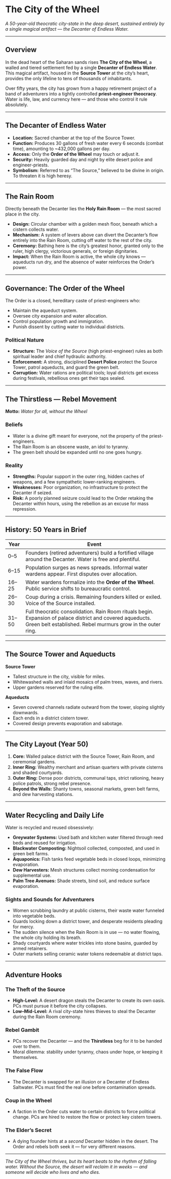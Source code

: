 # The City of the Wheel

*A 50-year-old theocratic city-state in the deep desert, sustained entirely by a single magical artifact — the Decanter of Endless Water.*

---

## Overview

In the dead heart of the Saharan sands rises **The City of the Wheel**, a walled and tiered settlement fed by a single **Decanter of Endless Water**.  
This magical artifact, housed in the **Source Tower** at the city’s heart, provides the only lifeline to tens of thousands of inhabitants.

Over fifty years, the city has grown from a happy retirement project of a band of adventurers into a tightly controlled **priest-engineer theocracy**. Water is life, law, and currency here — and those who control it rule absolutely.

---

## The Decanter of Endless Water

- **Location:** Sacred chamber at the top of the Source Tower.  
- **Function:** Produces 30 gallons of fresh water every 6 seconds (combat time), amounting to ~432,000 gallons per day.  
- **Access:** Only the **Order of the Wheel** may touch or adjust it.  
- **Security:** Heavily guarded day and night by elite desert police and engineer-priests.  
- **Symbolism:** Referred to as “The Source,” believed to be divine in origin. To threaten it is high heresy.

---

## The Rain Room

Directly beneath the Decanter lies the **Holy Rain Room** — the most sacred place in the city.

- **Design:** Circular chamber with a golden mesh floor, beneath which a cistern collects water.  
- **Mechanism:** A system of levers above can divert the Decanter’s flow entirely into the Rain Room, cutting off water to the rest of the city.  
- **Ceremony:** Bathing here is the city’s greatest honor, granted only to the ruler, high clergy, victorious generals, or foreign dignitaries.  
- **Impact:** When the Rain Room is active, the whole city knows — aqueducts run dry, and the absence of water reinforces the Order’s power.

---

## Governance: The Order of the Wheel

The Order is a closed, hereditary caste of priest-engineers who:
- Maintain the aqueduct system.
- Oversee city expansion and water allocation.
- Control population growth and immigration.
- Punish dissent by cutting water to individual districts.

### Political Nature
- **Structure:** The *Voice of the Source* (high priest-engineer) rules as both spiritual leader and chief hydraulic authority.
- **Enforcement:** A strong, disciplined **Desert Police** protect the Source Tower, patrol aqueducts, and guard the green belt.
- **Corruption:** Water rations are political tools; loyal districts get excess during festivals, rebellious ones get their taps sealed.

---

## The Thirstless — Rebel Movement

**Motto:** *Water for all, without the Wheel*  

### **Beliefs**
- Water is a divine gift meant for everyone, not the property of the priest-engineers.
- The Rain Room is an obscene waste, an idol to tyranny.
- The green belt should be expanded until no one goes hungry.

### **Reality**
- **Strengths:** Popular support in the outer ring, hidden caches of weapons, and a few sympathetic lower-ranking engineers.  
- **Weaknesses:** Poor organization, no infrastructure to protect the Decanter if seized.  
- **Risk:** A poorly planned seizure could lead to the Order retaking the Decanter within hours, using the rebellion as an excuse for mass repression.

---

## History: 50 Years in Brief

| Year | Event |
|------|-------|
| 0–5  | Founders (retired adventurers) build a fortified village around the Decanter. Water is free and plentiful. |
| 6–15 | Population surges as news spreads. Informal water wardens appear. First disputes over allocation. |
| 16–25| Water wardens formalize into the **Order of the Wheel**. Public service shifts to bureaucratic control. |
| 26–30| Coup during a crisis. Remaining founders killed or exiled. Voice of the Source installed. |
| 31–50| Full theocratic consolidation. Rain Room rituals begin. Expansion of palace district and covered aqueducts. Green belt established. Rebel murmurs grow in the outer ring. |

---

## The Source Tower and Aqueducts

**Source Tower**
- Tallest structure in the city, visible for miles.
- Whitewashed walls and inlaid mosaics of palm trees, waves, and rivers.
- Upper gardens reserved for the ruling elite.

**Aqueducts**
- Seven covered channels radiate outward from the tower, sloping slightly downwards.
- Each ends in a district cistern tower.
- Covered design prevents evaporation and sabotage.

---

## The City Layout (Year 50)

1. **Core:** Walled palace district with the Source Tower, Rain Room, and ceremonial gardens.
2. **Inner Ring:** Wealthy merchant and artisan quarters with private cisterns and shaded courtyards.
3. **Outer Ring:** Dense poor districts, communal taps, strict rationing, heavy police patrols, strong rebel presence.
4. **Beyond the Walls:** Shanty towns, seasonal markets, green belt farms, and dew harvesting stations.

---

## Water Recycling and Daily Life

Water is recycled and reused obsessively:
- **Greywater Systems:** Used bath and kitchen water filtered through reed beds and reused for irrigation.
- **Blackwater Composting:** Nightsoil collected, composted, and used in green belt farms.
- **Aquaponics:** Fish tanks feed vegetable beds in closed loops, minimizing evaporation.
- **Dew Harvesters:** Mesh structures collect morning condensation for supplemental use.
- **Palm Tree Avenues:** Shade streets, bind soil, and reduce surface evaporation.

### Sights and Sounds for Adventurers
- Women scrubbing laundry at public cisterns, their waste water funneled into vegetable beds.
- Guards locking down a district tower, and desperate residents pleading for mercy.
- The sudden silence when the Rain Room is in use — no water flowing, the whole city holding its breath.
- Shady courtyards where water trickles into stone basins, guarded by armed retainers.
- Outer markets selling ceramic water tokens redeemable at district taps.

---

## Adventure Hooks

### The Theft of the Source
- **High-Level:** A desert dragon steals the Decanter to create its own oasis. PCs must pursue it before the city collapses.  
- **Low–Mid-Level:** A rival city-state hires thieves to steal the Decanter during the Rain Room ceremony.

### Rebel Gambit
- PCs recover the Decanter — and the **Thirstless** beg for it to be handed over to them.  
- Moral dilemma: stability under tyranny, chaos under hope, or keeping it themselves.

### The False Flow
- The Decanter is swapped for an illusion or a Decanter of Endless Saltwater. PCs must find the real one before contamination spreads.

### Coup in the Wheel
- A faction in the Order cuts water to certain districts to force political change. PCs are hired to restore the flow or protect key cistern towers.

### The Elder’s Secret
- A dying founder hints at a *second* Decanter hidden in the desert. The Order and rebels both seek it — for very different reasons.

---

*The City of the Wheel thrives, but its heart beats to the rhythm of falling water. Without the Source, the desert will reclaim it in weeks — and someone will decide who lives and who dies.*
